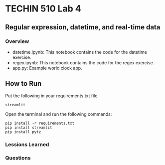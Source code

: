# TECHIN 510 Lab 4 

## Regular expression, datetime, and real-time data

### Overview

- datetime.ipynb: This notebook contains the code for the datetime exercise.
- regex.ipynb: This notebook contains the code for the regex exercise.
- app.py: Example world clock app.

## How to Run
Put the following in your requirements.txt file
```
streamlit
```
Open the terminal and run the following commands:
```
pip install -r requirements.txt 
pip install streamlit
pip install pytz
```

### Lessions Learned

### Questions